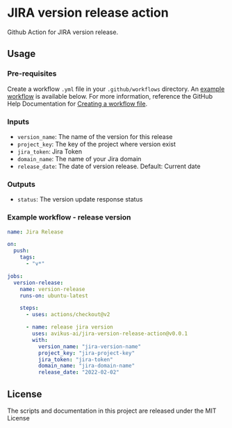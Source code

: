 # JIRA version release action

Github Action for JIRA version release.

## Usage
### Pre-requisites

Create a workflow `.yml` file in your `.github/workflows` directory. An [example workflow](#example-workflow---create-a-release) is available below. For more information, reference the GitHub Help Documentation for [Creating a workflow file](https://help.github.com/en/articles/configuring-a-workflow#creating-a-workflow-file).

### Inputs

- `version_name`: The name of the version for this release
- `project_key`: The key of the project where version exist
- `jira_token`: Jira Token
- `domain_name`: The name of your Jira domain
- `release_date`: The date of version release. Default: Current date

### Outputs

- `status`: The version update response status

### Example workflow - release version

```yaml
name: Jira Release

on:
  push:
    tags:
      - "v*"

jobs:
  version-release:
    name: version-release
    runs-on: ubuntu-latest

    steps:
      - uses: actions/checkout@v2

      - name: release jira version
        uses: avikus-ai/jira-version-release-action@v0.0.1
        with:
          version_name: "jira-version-name"
          project_key: "jira-project-key"
          jira_token: "jira-token"
          domain_name: "jira-domain-name"
          release_date: "2022-02-02"
```

## License
The scripts and documentation in this project are released under the MIT License
